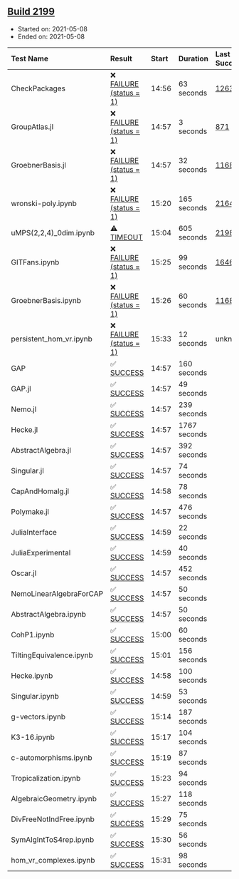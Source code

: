 ## [Build 2199](https://oscarci.mathematik.uni-kl.de/job/oscar-stable/2199/)

* Started on: 2021-05-08
* Ended on: 2021-05-08

| Test Name    | Result | Start | Duration | Last Success | First Failure |
|:-------------|:-------|:------|:---------|:-------------|:--------------|
| CheckPackages | ❌ [FAILURE (status = 1)](https://oscarci.mathematik.uni-kl.de/job/oscar-stable/2199/artifact/logs/build-2199/CheckPackages.log) | 14:56 | 63 seconds | [1263](https://oscarci.mathematik.uni-kl.de/job/oscar-stable/1263/) | [1264](https://oscarci.mathematik.uni-kl.de/job/oscar-stable/1264/) |
| GroupAtlas.jl | ❌ [FAILURE (status = 1)](https://oscarci.mathematik.uni-kl.de/job/oscar-stable/2199/artifact/logs/build-2199/GroupAtlas.jl.log) | 14:57 | 3 seconds | [871](https://oscarci.mathematik.uni-kl.de/job/oscar-stable/871/) | [872](https://oscarci.mathematik.uni-kl.de/job/oscar-stable/872/) |
| GroebnerBasis.jl | ❌ [FAILURE (status = 1)](https://oscarci.mathematik.uni-kl.de/job/oscar-stable/2199/artifact/logs/build-2199/GroebnerBasis.jl.log) | 14:57 | 32 seconds | [1168](https://oscarci.mathematik.uni-kl.de/job/oscar-stable/1168/) | [1169](https://oscarci.mathematik.uni-kl.de/job/oscar-stable/1169/) |
| wronski-poly.ipynb | ❌ [FAILURE (status = 1)](https://oscarci.mathematik.uni-kl.de/job/oscar-stable/2199/artifact/logs/build-2199/wronski-poly.ipynb.log) | 15:20 | 165 seconds | [2164](https://oscarci.mathematik.uni-kl.de/job/oscar-stable/2164/) | [2165](https://oscarci.mathematik.uni-kl.de/job/oscar-stable/2165/) |
| uMPS(2,2,4)_0dim.ipynb | ⚠ [TIMEOUT](https://oscarci.mathematik.uni-kl.de/job/oscar-stable/2199/artifact/logs/build-2199/uMPS-2-2-4-_0dim.ipynb.log) | 15:04 | 605 seconds | [2198](https://oscarci.mathematik.uni-kl.de/job/oscar-stable/2198/) | [2199](https://oscarci.mathematik.uni-kl.de/job/oscar-stable/2199/) |
| GITFans.ipynb | ❌ [FAILURE (status = 1)](https://oscarci.mathematik.uni-kl.de/job/oscar-stable/2199/artifact/logs/build-2199/GITFans.ipynb.log) | 15:25 | 99 seconds | [1646](https://oscarci.mathematik.uni-kl.de/job/oscar-stable/1646/) | [1647](https://oscarci.mathematik.uni-kl.de/job/oscar-stable/1647/) |
| GroebnerBasis.ipynb | ❌ [FAILURE (status = 1)](https://oscarci.mathematik.uni-kl.de/job/oscar-stable/2199/artifact/logs/build-2199/GroebnerBasis.ipynb.log) | 15:26 | 60 seconds | [1168](https://oscarci.mathematik.uni-kl.de/job/oscar-stable/1168/) | [1169](https://oscarci.mathematik.uni-kl.de/job/oscar-stable/1169/) |
| persistent_hom_vr.ipynb | ❌ [FAILURE (status = 1)](https://oscarci.mathematik.uni-kl.de/job/oscar-stable/2199/artifact/logs/build-2199/persistent_hom_vr.ipynb.log) | 15:33 | 12 seconds | unknown | unknown |
| GAP | ✅ [SUCCESS](https://oscarci.mathematik.uni-kl.de/job/oscar-stable/2199/artifact/logs/build-2199/GAP.log) | 14:57 | 160 seconds |  |  |
| GAP.jl | ✅ [SUCCESS](https://oscarci.mathematik.uni-kl.de/job/oscar-stable/2199/artifact/logs/build-2199/GAP.jl.log) | 14:57 | 49 seconds |  |  |
| Nemo.jl | ✅ [SUCCESS](https://oscarci.mathematik.uni-kl.de/job/oscar-stable/2199/artifact/logs/build-2199/Nemo.jl.log) | 14:57 | 239 seconds |  |  |
| Hecke.jl | ✅ [SUCCESS](https://oscarci.mathematik.uni-kl.de/job/oscar-stable/2199/artifact/logs/build-2199/Hecke.jl.log) | 14:57 | 1767 seconds |  |  |
| AbstractAlgebra.jl | ✅ [SUCCESS](https://oscarci.mathematik.uni-kl.de/job/oscar-stable/2199/artifact/logs/build-2199/AbstractAlgebra.jl.log) | 14:57 | 392 seconds |  |  |
| Singular.jl | ✅ [SUCCESS](https://oscarci.mathematik.uni-kl.de/job/oscar-stable/2199/artifact/logs/build-2199/Singular.jl.log) | 14:57 | 74 seconds |  |  |
| CapAndHomalg.jl | ✅ [SUCCESS](https://oscarci.mathematik.uni-kl.de/job/oscar-stable/2199/artifact/logs/build-2199/CapAndHomalg.jl.log) | 14:58 | 78 seconds |  |  |
| Polymake.jl | ✅ [SUCCESS](https://oscarci.mathematik.uni-kl.de/job/oscar-stable/2199/artifact/logs/build-2199/Polymake.jl.log) | 14:57 | 476 seconds |  |  |
| JuliaInterface | ✅ [SUCCESS](https://oscarci.mathematik.uni-kl.de/job/oscar-stable/2199/artifact/logs/build-2199/JuliaInterface.log) | 14:59 | 22 seconds |  |  |
| JuliaExperimental | ✅ [SUCCESS](https://oscarci.mathematik.uni-kl.de/job/oscar-stable/2199/artifact/logs/build-2199/JuliaExperimental.log) | 14:59 | 40 seconds |  |  |
| Oscar.jl | ✅ [SUCCESS](https://oscarci.mathematik.uni-kl.de/job/oscar-stable/2199/artifact/logs/build-2199/Oscar.jl.log) | 14:57 | 452 seconds |  |  |
| NemoLinearAlgebraForCAP | ✅ [SUCCESS](https://oscarci.mathematik.uni-kl.de/job/oscar-stable/2199/artifact/logs/build-2199/NemoLinearAlgebraForCAP.log) | 14:57 | 50 seconds |  |  |
| AbstractAlgebra.ipynb | ✅ [SUCCESS](https://oscarci.mathematik.uni-kl.de/job/oscar-stable/2199/artifact/logs/build-2199/AbstractAlgebra.ipynb.log) | 14:57 | 50 seconds |  |  |
| CohP1.ipynb | ✅ [SUCCESS](https://oscarci.mathematik.uni-kl.de/job/oscar-stable/2199/artifact/logs/build-2199/CohP1.ipynb.log) | 15:00 | 60 seconds |  |  |
| TiltingEquivalence.ipynb | ✅ [SUCCESS](https://oscarci.mathematik.uni-kl.de/job/oscar-stable/2199/artifact/logs/build-2199/TiltingEquivalence.ipynb.log) | 15:01 | 156 seconds |  |  |
| Hecke.ipynb | ✅ [SUCCESS](https://oscarci.mathematik.uni-kl.de/job/oscar-stable/2199/artifact/logs/build-2199/Hecke.ipynb.log) | 14:58 | 100 seconds |  |  |
| Singular.ipynb | ✅ [SUCCESS](https://oscarci.mathematik.uni-kl.de/job/oscar-stable/2199/artifact/logs/build-2199/Singular.ipynb.log) | 14:59 | 53 seconds |  |  |
| g-vectors.ipynb | ✅ [SUCCESS](https://oscarci.mathematik.uni-kl.de/job/oscar-stable/2199/artifact/logs/build-2199/g-vectors.ipynb.log) | 15:14 | 187 seconds |  |  |
| K3-16.ipynb | ✅ [SUCCESS](https://oscarci.mathematik.uni-kl.de/job/oscar-stable/2199/artifact/logs/build-2199/K3-16.ipynb.log) | 15:17 | 104 seconds |  |  |
| c-automorphisms.ipynb | ✅ [SUCCESS](https://oscarci.mathematik.uni-kl.de/job/oscar-stable/2199/artifact/logs/build-2199/c-automorphisms.ipynb.log) | 15:19 | 87 seconds |  |  |
| Tropicalization.ipynb | ✅ [SUCCESS](https://oscarci.mathematik.uni-kl.de/job/oscar-stable/2199/artifact/logs/build-2199/Tropicalization.ipynb.log) | 15:23 | 94 seconds |  |  |
| AlgebraicGeometry.ipynb | ✅ [SUCCESS](https://oscarci.mathematik.uni-kl.de/job/oscar-stable/2199/artifact/logs/build-2199/AlgebraicGeometry.ipynb.log) | 15:27 | 118 seconds |  |  |
| DivFreeNotIndFree.ipynb | ✅ [SUCCESS](https://oscarci.mathematik.uni-kl.de/job/oscar-stable/2199/artifact/logs/build-2199/DivFreeNotIndFree.ipynb.log) | 15:29 | 75 seconds |  |  |
| SymAlgIntToS4rep.ipynb | ✅ [SUCCESS](https://oscarci.mathematik.uni-kl.de/job/oscar-stable/2199/artifact/logs/build-2199/SymAlgIntToS4rep.ipynb.log) | 15:30 | 56 seconds |  |  |
| hom_vr_complexes.ipynb | ✅ [SUCCESS](https://oscarci.mathematik.uni-kl.de/job/oscar-stable/2199/artifact/logs/build-2199/hom_vr_complexes.ipynb.log) | 15:31 | 98 seconds |  |  |
